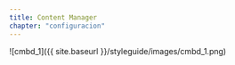```yaml
---
title: Content Manager
chapter: "configuracion"
---
```


![cmbd_1]({{ site.baseurl }}/styleguide/images/cmbd_1.png)
